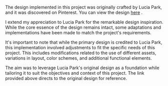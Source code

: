 The design implemented in this project was originally crafted by Lucia Park, and it was discovered on Pinterest. You can view the design [here]([https://dribbble.com/shots/2571146-Hello-World-Login-Registration-Form](https://dribbble.com/shots/23195903-Product-card-UI))
.

I extend my appreciation to Lucia Park for the remarkable design inspiration. While the core essence of the design remains intact, some adaptations and implementations have been made to match the project's requirements.

It's important to note that while the primary design is credited to Lucia Park, this implementation involved adjustments to fit the specific needs of this project. This includes modifications related to the use of different assets, variations in layout, color schemes, and additional functional elements.

The aim was to leverage Lucia Park's original design as a foundation while tailoring it to suit the objectives and context of this project. The link provided above directs to the original design for reference.
